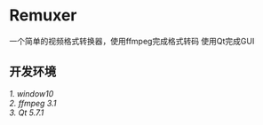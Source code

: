 # Remuxer
  一个简单的视频格式转换器，使用ffmpeg完成格式转码 使用Qt完成GUI
  ## 开发环境
  _1. window10_   
  _2. ffmpeg 3.1_   
  _3. Qt 5.7.1_
